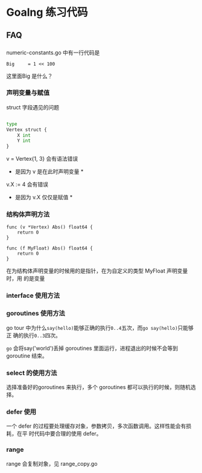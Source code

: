 # Goalng 练习代码

## FAQ

###

numeric-constants.go 中有一行代码是

    Big     = 1 << 100

这里面Big 是什么？

### 声明变量与赋值

struct 字段遇见的问题

```python

type
Vertex struct {
    X int
    Y int
}
```

v = Vertex{1, 3} 会有语法错误
-   是因为 v 是在此时声明变量 \*

v.X := 4 会有错误
-   是因为 v.X 仅仅是赋值 \*

### 结构体声明方法

```golang
func (v *Vertex) Abs() float64 {
    return 0
}

func (f MyFloat) Abs() float64 {
    return 0
}
```

在为结构体声明变量的时候用的是指针，在为自定义的类型 MyFloat 声明变量时，用
的是变量

### interface 使用方法

### goroutines 使用方法

go tour 中为什么`say(hello)`能够正确的执行`0..4`五次，而`go say(hello)`只能够正
确的执行`0..3`四次。

`go` 会将say('world')丢掉 goroutines 里面运行，进程退出的时候不会等到 goroutine
结束。

### select 的使用方法

选择准备好的goroutines 来执行，多个 goroutines 都可以执行的时候，则随机选择。


### defer 使用

一个 defer 的过程要处理缓存对象，参数拷贝，多次函数调用。这样性能会有损耗，在平
时代码中要合理的使用 defer。

### range

range 会复制对象，见 range_copy.go
